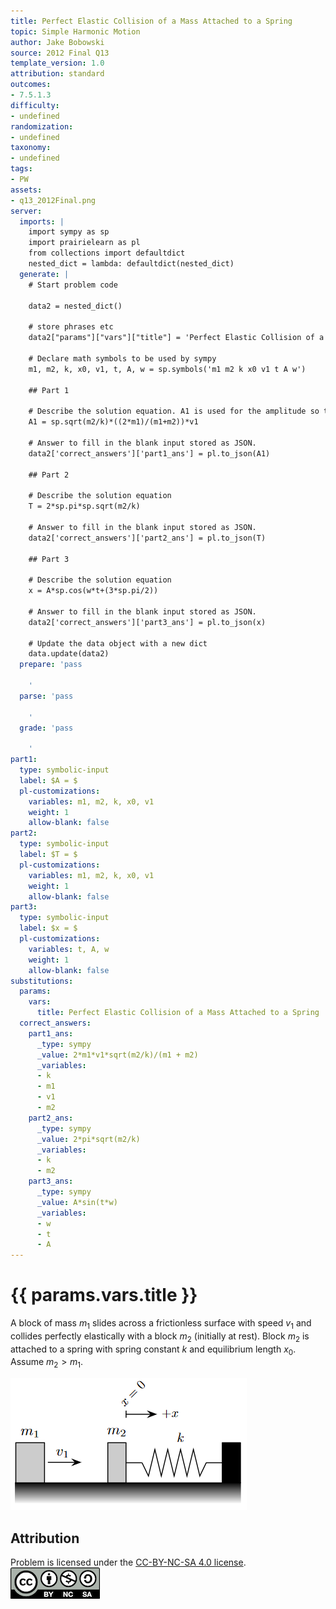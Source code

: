 ```yaml
---
title: Perfect Elastic Collision of a Mass Attached to a Spring
topic: Simple Harmonic Motion
author: Jake Bobowski
source: 2012 Final Q13
template_version: 1.0
attribution: standard
outcomes:
- 7.5.1.3
difficulty:
- undefined
randomization:
- undefined
taxonomy:
- undefined
tags:
- PW
assets:
- q13_2012Final.png
server:
  imports: |
    import sympy as sp
    import prairielearn as pl
    from collections import defaultdict
    nested_dict = lambda: defaultdict(nested_dict)
  generate: |
    # Start problem code

    data2 = nested_dict()

    # store phrases etc
    data2["params"]["vars"]["title"] = 'Perfect Elastic Collision of a Mass Attached to a Spring'

    # Declare math symbols to be used by sympy
    m1, m2, k, x0, v1, t, A, w = sp.symbols('m1 m2 k x0 v1 t A w')

    ## Part 1

    # Describe the solution equation. A1 is used for the amplitude so that A can be used in Part 3.
    A1 = sp.sqrt(m2/k)*((2*m1)/(m1+m2))*v1

    # Answer to fill in the blank input stored as JSON.
    data2['correct_answers']['part1_ans'] = pl.to_json(A1)

    ## Part 2

    # Describe the solution equation
    T = 2*sp.pi*sp.sqrt(m2/k)

    # Answer to fill in the blank input stored as JSON.
    data2['correct_answers']['part2_ans'] = pl.to_json(T)

    ## Part 3

    # Describe the solution equation
    x = A*sp.cos(w*t+(3*sp.pi/2))

    # Answer to fill in the blank input stored as JSON.
    data2['correct_answers']['part3_ans'] = pl.to_json(x)

    # Update the data object with a new dict
    data.update(data2)
  prepare: 'pass

    '
  parse: 'pass

    '
  grade: 'pass

    '
part1:
  type: symbolic-input
  label: $A = $
  pl-customizations:
    variables: m1, m2, k, x0, v1
    weight: 1
    allow-blank: false
part2:
  type: symbolic-input
  label: $T = $
  pl-customizations:
    variables: m1, m2, k, x0, v1
    weight: 1
    allow-blank: false
part3:
  type: symbolic-input
  label: $x = $
  pl-customizations:
    variables: t, A, w
    weight: 1
    allow-blank: false
substitutions:
  params:
    vars:
      title: Perfect Elastic Collision of a Mass Attached to a Spring
  correct_answers:
    part1_ans:
      _type: sympy
      _value: 2*m1*v1*sqrt(m2/k)/(m1 + m2)
      _variables:
      - k
      - m1
      - v1
      - m2
    part2_ans:
      _type: sympy
      _value: 2*pi*sqrt(m2/k)
      _variables:
      - k
      - m2
    part3_ans:
      _type: sympy
      _value: A*sin(t*w)
      _variables:
      - w
      - t
      - A
---
```

# {{ params.vars.title }}
A block of mass $m_1$ slides across a frictionless surface with speed $v_1$ and collides perfectly elastically with a block $m_2$ (initially at rest).
Block $m_2$ is attached to a spring with spring constant $k$ and equilibrium length $x_0$.
Assume $m_2 > m_1$.

![A block of mass m one slides across a frictionless surface with speed v one and collides perfectly elastically with a block m two attached to a spring with spring constant k and equilibrium length x naught.](q13_2012Final.png)

## Attribution

Problem is licensed under the [CC-BY-NC-SA 4.0 license](https://creativecommons.org/licenses/by-nc-sa/4.0/).
![The Creative Commons 4.0 license requiring attribution-BY, non-commercial-NC, and share-alike-SA license.](https://raw.githubusercontent.com/firasm/bits/master/by-nc-sa.png)